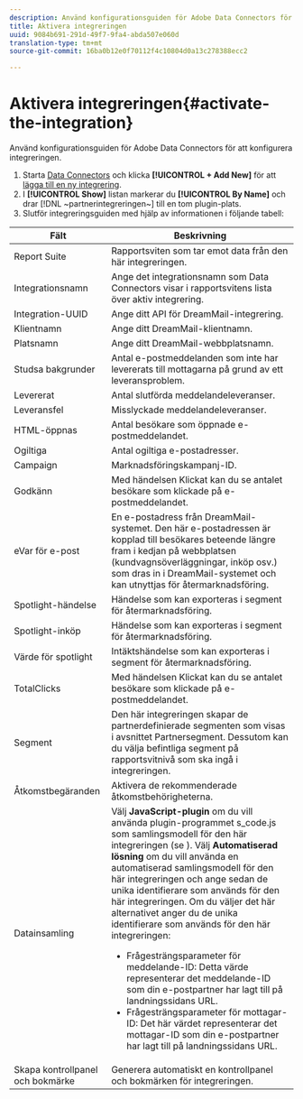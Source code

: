 ```yaml
---
description: Använd konfigurationsguiden för Adobe Data Connectors för att konfigurera integreringen.
title: Aktivera integreringen
uuid: 9084b691-291d-49f7-9fa4-abda507e060d
translation-type: tm+mt
source-git-commit: 16ba0b12e0f70112f4c10804d0a13c278388ecc2

---
```



# Aktivera integreringen{#activate-the-integration}

Använd konfigurationsguiden för Adobe Data Connectors för att konfigurera integreringen.

1. Starta [Data Connectors](https://marketing.adobe.com/resources/help/en_US/genesis/c_overview.html) och klicka **[!UICONTROL + Add New]** för att [lägga till en ny integrering](https://marketing.adobe.com/resources/help/en_US/genesis/t_add_integration.html).
1. I **[!UICONTROL Show]** listan markerar du **[!UICONTROL By Name]** och drar [!DNL ~partnerintegreringen~] till en tom plugin-plats.
1. Slutför integreringsguiden med hjälp av informationen i följande tabell:

| Fält | Beskrivning |
|--- |--- |
| Report Suite | Rapportsviten som tar emot data från den här integreringen. |
| Integrationsnamn | Ange det integrationsnamn som Data Connectors visar i rapportsvitens lista över aktiv integrering. |
| Integration-UUID | Ange ditt API för DreamMail-integrering. |
| Klientnamn | Ange ditt DreamMail-klientnamn. |
| Platsnamn | Ange ditt DreamMail-webbplatsnamn. |
| Studsa bakgrunder | Antal e-postmeddelanden som inte har levererats till mottagarna på grund av ett leveransproblem. |
| Levererat | Antal slutförda meddelandeleveranser. |
| Leveransfel | Misslyckade meddelandeleveranser. |
| HTML-öppnas | Antal besökare som öppnade e-postmeddelandet. |
| Ogiltiga | Antal ogiltiga e-postadresser. |
| Campaign | Marknadsföringskampanj-ID. |
| Godkänn | Med händelsen Klickat kan du se antalet besökare som klickade på e-postmeddelandet. |
| eVar för e-post | En e-postadress från DreamMail-systemet. Den här e-postadressen är kopplad till besökares beteende längre fram i kedjan på webbplatsen (kundvagnsöverläggningar, inköp osv.) som dras in i DreamMail-systemet och kan utnyttjas för återmarknadsföring. |
| Spotlight-händelse | Händelse som kan exporteras i segment för återmarknadsföring. |
| Spotlight-inköp | Händelse som kan exporteras i segment för återmarknadsföring. |
| Värde för spotlight | Intäktshändelse som kan exporteras i segment för återmarknadsföring. |
| TotalClicks | Med händelsen Klickat kan du se antalet besökare som klickade på e-postmeddelandet. |
| Segment | Den här integreringen skapar de partnerdefinierade segmenten som visas i avsnittet Partnersegment. Dessutom kan du välja befintliga segment på rapportsvitnivå som ska ingå i integreringen. |
| Åtkomstbegäranden | Aktivera de rekommenderade åtkomstbehörigheterna. |
| Datainsamling | Välj **JavaScript-plugin** om du vill använda plugin-programmet s_code.js som samlingsmodell för den här integreringen (se ). Välj **Automatiserad lösning** om du vill använda en automatiserad samlingsmodell för den här integreringen och ange sedan de unika identifierare som används för den här integreringen. Om du väljer det här alternativet anger du de unika identifierare som används för den här integreringen:<ul><li>Frågesträngsparameter för meddelande-ID: Detta värde representerar det meddelande-ID som din e-postpartner har lagt till på landningssidans URL.</li><li>Frågesträngsparameter för mottagar-ID: Det här värdet representerar det mottagar-ID som din e-postpartner har lagt till på landningssidans URL.</li></ul> |
| Skapa kontrollpanel och bokmärke | Generera automatiskt en kontrollpanel och bokmärken för integreringen. |
